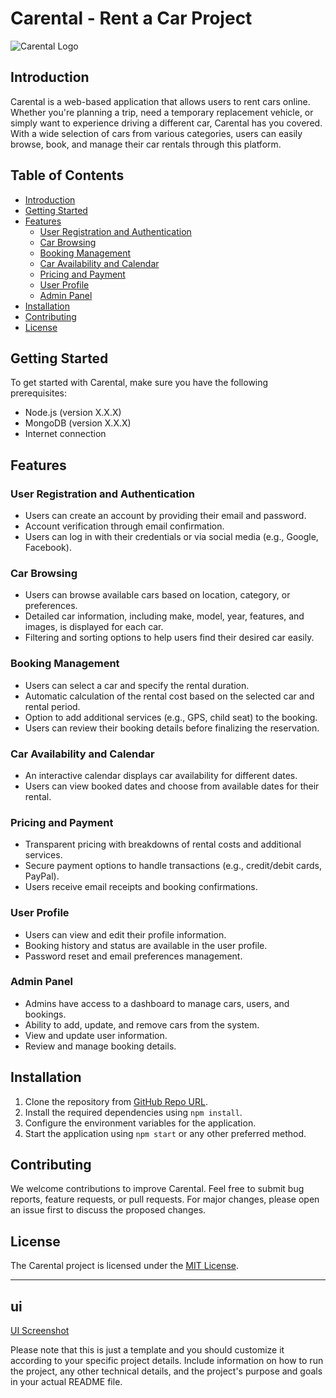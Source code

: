 # Carental - Rent a Car Project

![Carental Logo](https://example.com/carental_logo.png)

## Introduction

Carental is a web-based application that allows users to rent cars online. Whether you're planning a trip, need a temporary replacement vehicle, or simply want to experience driving a different car, Carental has you covered. With a wide selection of cars from various categories, users can easily browse, book, and manage their car rentals through this platform.

## Table of Contents

- [Introduction](#introduction)
- [Getting Started](#getting-started)
- [Features](#features)
  - [User Registration and Authentication](#user-registration-and-authentication)
  - [Car Browsing](#car-browsing)
  - [Booking Management](#booking-management)
  - [Car Availability and Calendar](#car-availability-and-calendar)
  - [Pricing and Payment](#pricing-and-payment)
  - [User Profile](#user-profile)
  - [Admin Panel](#admin-panel)
- [Installation](#installation)
- [Contributing](#contributing)
- [License](#license)

## Getting Started

To get started with Carental, make sure you have the following prerequisites:

- Node.js (version X.X.X)
- MongoDB (version X.X.X)
- Internet connection

## Features

### User Registration and Authentication

- Users can create an account by providing their email and password.
- Account verification through email confirmation.
- Users can log in with their credentials or via social media (e.g., Google, Facebook).

### Car Browsing

- Users can browse available cars based on location, category, or preferences.
- Detailed car information, including make, model, year, features, and images, is displayed for each car.
- Filtering and sorting options to help users find their desired car easily.

### Booking Management

- Users can select a car and specify the rental duration.
- Automatic calculation of the rental cost based on the selected car and rental period.
- Option to add additional services (e.g., GPS, child seat) to the booking.
- Users can review their booking details before finalizing the reservation.

### Car Availability and Calendar

- An interactive calendar displays car availability for different dates.
- Users can view booked dates and choose from available dates for their rental.

### Pricing and Payment

- Transparent pricing with breakdowns of rental costs and additional services.
- Secure payment options to handle transactions (e.g., credit/debit cards, PayPal).
- Users receive email receipts and booking confirmations.

### User Profile

- Users can view and edit their profile information.
- Booking history and status are available in the user profile.
- Password reset and email preferences management.

### Admin Panel

- Admins have access to a dashboard to manage cars, users, and bookings.
- Ability to add, update, and remove cars from the system.
- View and update user information.
- Review and manage booking details.

## Installation

1. Clone the repository from [GitHub Repo URL](https://github.com/yourusername/carental.git).
2. Install the required dependencies using `npm install`.
3. Configure the environment variables for the application.
4. Start the application using `npm start` or any other preferred method.

## Contributing

We welcome contributions to improve Carental. Feel free to submit bug reports, feature requests, or pull requests. For major changes, please open an issue first to discuss the proposed changes.

## License

The Carental project is licensed under the [MIT License](https://opensource.org/licenses/MIT).

---
## ui
[UI Screenshot ](https://github.com/OmarElhassaniAloui/CarRental/tree/7b61c361da599423323bf14460596411b388f3ac/assets/ui)


Please note that this is just a template and you should customize it according to your specific project details. Include information on how to run the project, any other technical details, and the project's purpose and goals in your actual README file.
